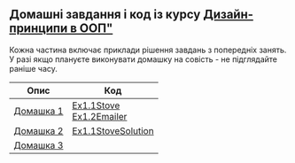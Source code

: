 ## Домашні завдання і код із курсу [Дизайн-принципи в ООП"](https://fwdays.com/event/design-oop-course)

Кожна частина включає приклади рішення завдань з попередніх занять. У разі якщо плануєте виконувати домашку на совість -
не підглядайте раніше часу.

| Опис                         | Код                                                                        |
|------------------------------|----------------------------------------------------------------------------|
| [Домашка 1](Part1/README.md) | [Ex1.1Stove](Part1/Ex1.1Stove.php)<br>[Ex1.2Emailer](Part1/Ex1.2Emailer.php) |
| [Домашка 2](Part2/README.md) | [Ex1.1StoveSolution](Part2/Ex1.1StoveSolution)                             |
| [Домашка 3](Part2/README.md) |                                                                            |

